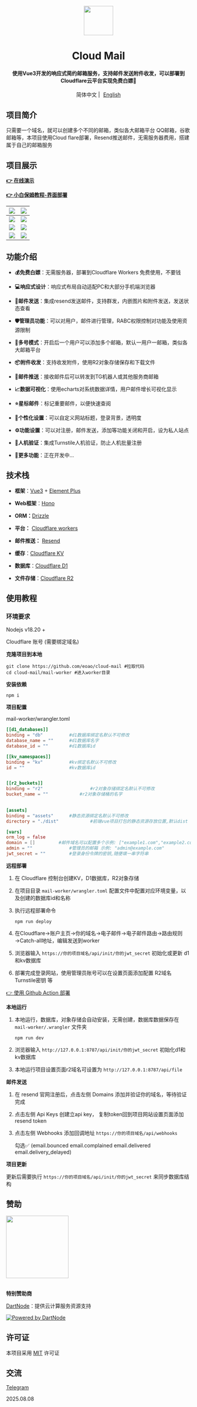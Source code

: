 <p align="center">
  <img src="doc/demo/logo.png" width="80px" />
</p>

<div align="center">
<h1>Cloud Mail</h1>
</div>
<div align="center">
    <h4>使用Vue3开发的响应式简约邮箱服务，支持邮件发送附件收发，可以部署到Cloudflare云平台实现免费白嫖🎉</h4> 
</div>
<div align="center">
    <span>简体中文 | <a href="/README-en.md" style="margin-left: 5px">English </a></span>
</div>

## 项目简介

只需要一个域名，就可以创建多个不同的邮箱，类似各大邮箱平台 QQ邮箱，谷歌邮箱等，本项目使用Cloud flare部署，Resend推送邮件，无需服务器费用，搭建属于自己的邮箱服务

## 项目展示 

[**👉 在线演示**](https://skymail.ink)

[**👉 小白保姆教程-界面部署**](https://doc.skymail.ink)

| ![](/doc/demo/demo1.png) | ![](/doc/demo/demo2.png) |
|--------------------------|---------------------|
| ![](/doc/demo/demo3.png)      | ![](/doc/demo/demo4.png) |
| ![](/doc/demo/demo5.png)      | ![](/doc/demo/demo6.png) |
| ![](/doc/demo/demo7.png)      | ![](/doc/demo/demo8.png) |




## 功能介绍

- **💰免费白嫖**：无需服务器，部署到Cloudflare Workers 免费使用，不要钱

- **💻响应式设计**：响应式布局自动适配PC和大部分手机端浏览器

- **📧邮件发送**：集成resend发送邮件，支持群发，内嵌图片和附件发送，发送状态查看

- **🛡️管理员功能**：可以对用户，邮件进行管理，RABC权限控制对功能及使用资源限制

- **🔀多号模式**：开启后一个用户可以添加多个邮箱，默认一用户一邮箱，类似各大邮箱平台

- **📦附件收发**：支持收发附件，使用R2对象存储保存和下载文件

- **🔔邮件推送**：接收邮件后可以转发到TG机器人或其他服务商邮箱

- **📈数据可视化**：使用echarts对系统数据详情，用户邮件增长可视化显示

- **⭐星标邮件**：标记重要邮件，以便快速查阅

- **🎨个性化设置**：可以自定义网站标题，登录背景，透明度

- **⚙️功能设置**：可以对注册，邮件发送，添加等功能关闭和开启，设为私人站点

- **🤖人机验证**：集成Turnstile人机验证，防止人机批量注册

- **📜更多功能**：正在开发中...



## 技术栈

- **框架**：[Vue3](https://vuejs.org/) + [Element Plus](https://element-plus.org/) 

- **Web框架**：[Hono](https://hono.dev/)

- **ORM：**[Drizzle](https://orm.drizzle.team/)

- **平台：** [Cloudflare workers](https://developers.cloudflare.com/workers/)

- **邮件推送：** [Resend](https://resend.com/)

- **缓存**：[Cloudflare KV](https://developers.cloudflare.com/kv/)

- **数据库**：[Cloudflare D1](https://developers.cloudflare.com/d1/)

- **文件存储**：[Cloudflare R2](https://developers.cloudflare.com/r2/)





## 使用教程

### 环境要求

Nodejs v18.20 +

Cloudflare 账号 (需要绑定域名)


**克隆项目到本地**
``` shell
git clone https://github.com/eoao/cloud-mail #拉取代码
cd cloud-mail/mail-worker #进入worker目录
```

**安装依赖**
```shell
npm i
```

**项目配置**

mail-worker/wrangler.toml

```toml
[[d1_databases]]
binding = "db"			#d1数据库绑定名默认不可修改
database_name = ""		#d1数据库名字
database_id = ""		#d1数据库id

[[kv_namespaces]]
binding = "kv"			#kv绑定名默认不可修改
id = ""			        #kv数据库id


[[r2_buckets]]
binding = "r2"                  #r2对象存储绑定名默认不可修改
bucket_name = ""	        #r2对象存储桶的名字
	

[assets]
binding = "assets"		#静态资源绑定名默认不可修改
directory = "./dist"	        #前端vue项目打包的静态资源存放位置,默认dist

[vars]
orm_log = false
domain = []			#邮件域名可以配置多个示例: ["example1.com","example2.com"]
admin = ""		        #管理员的邮箱 示例: "admin@example.com"
jwt_secret = ""			#登录身份令牌的密钥,随便填一串字符串

```



**远程部署**

1. 在 Cloudflare 控制台创建KV，D1数据库，R2对象存储
2. 在项目目录 `mail-worker/wrangler.toml` 配置文件中配置对应环境变量，以及创建的数据库id和名称
3. 执行远程部署命令

    ```shell
    npm run deploy 
    ```

4. 在Cloudflare→账户主页→你的域名→电子邮件→电子邮件路由→路由规则→Catch-all地址，编辑发送到worker

5. 浏览器输入  `https://你的项目域名/api/init/你的jwt_secret`   初始化或更新 d1和kv数据库

6. 部署完成登录网站，使用管理员账号可以在设置页面添加配置 R2域名 Turnstile密钥 等


[👉 使用 Github Action 部署](/doc/github-action.md)

**本地运行**

1. 本地运行，数据库，对象存储会自动安装，无需创建，数据库数据保存在 `mail-worker/.wrangler` 文件夹

    ```shell
    npm run dev 
    ```
2. 浏览器输入   `http://127.0.0.1:8787/api/init/你的jwt_secret`   初始化d1和kv数据库

3. 本地运行项目设置页面r2域名可设置为  `http://127.0.0.1:8787/api/file`

**邮件发送**

1. 在 resend 官网注册后，点击左侧 Domains 添加并验证你的域名，等待验证完成
2. 点击左侧 Api Keys 创建立api key， 复制token回到项目网站设置页面添加 resend token

3. 点击左侧 Webhooks 添加回调地址  `https://你的项目域名/api/webhooks` 

   勾选✅ (email.bounced email.complained email.delivered email.delivery_delayed)

**项目更新**

更新后需要执行 `https://你的项目域名/api/init/你的jwt_secret` 来同步数据库结构

## 赞助


<a href="https://support.skymail.ink" >
<img width="170px" src="./doc/images/support.png" alt="">
</a><br><br>


**特别赞助商**

[DartNode](https://dartnode.com)：提供云计算服务资源支持

[![Powered by DartNode](https://dartnode.com/branding/DN-Open-Source-sm.png)](https://dartnode.com "Powered by DartNode - Free VPS for Open Source")

## 许可证

本项目采用 [MIT](LICENSE) 许可证	


## 交流

[Telegram](https://t.me/cloud_mail_tg)

2025.08.08

